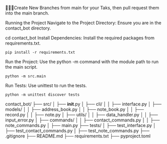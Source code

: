 🐣🐣🐣Create New Branches from main for your Taks, then pull request them into the main branch.


Running the Project
Navigate to the Project Directory:
Ensure you are in the contact_bot directory.


cd contact_bot
Install Dependencies:
Install the required packages from requirements.txt.


```pip install -r requirements.txt```



Run the Project:
Use the python -m command with the module path to run the main script.
```
python -m src.main
```


Run Tests:
Use unittest to run the tests.

```python -m unittest discover tests```



contact_bot/
├── src/
│   ├── __init__.py
│   ├── cli/
│   │   ├── interface.py
│   ├── models/
│   │   ├── address_book.py
│   │   ├── note_book.py
│   │   ├── record.py
│   │   ├── note.py
│   ├── utils/
│   │   ├── data_handler.py
│   │   ├── input_error.py
│   ├── commands/
│   │   ├── contact_commands.py
│   │   ├── note_commands.py
│   ├── main.py
├── tests/
│   ├── test_interface.py
│   ├── test_contact_commands.py
│   ├── test_note_commands.py
├── .gitignore
├── README.md
├── requirements.txt
├── pyproject.toml
